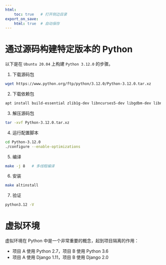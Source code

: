 ```yaml
---
html:
    toc: true   # 打开侧边目录
export_on_save:
    html: true  # 自动保存
---
```


# 通过源码构建特定版本的 Python

以下是在 `Ubuntu 20.04` 上构建 `Python 3.12.0` 的步骤。

1. 下载源码包

```bash
wget https://www.python.org/ftp/python/3.12.0/Python-3.12.0.tar.xz
```

2. 下载依赖包

```bash
apt install build-essential zlib1g-dev libncurses5-dev libgdbm-dev libnss3-dev libssl-dev libreadline-dev libffi-dev libsqlite3-dev wget libbz2-dev
```

3. 解压源码包

```bash
tar -xvf Python-3.12.0.tar.xz
```

4. 运行配置脚本

```bash
cd Python-3.12.0
./configure --enable-optimizations
```

5. 编译

```bash
make -j 8   # 多线程编译
```

6. 安装

```bash
make altinstall
```

7. 验证

```bash
python3.12 -V
```

# 虚拟环境

虚拟环境在 Python 中是一个非常重要的概念，起到项目隔离的作用：
* 项目 A 使用 Python 2.7，项目 B 使用 Python 3.6
* 项目 A 使用 Django 1.11，项目 B 使用 Django 2.0

